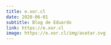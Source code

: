 ```yaml
---
title: e.xor.cl
date: 2020-06-01
subtitle: Blog de Eduardo
link: https://e.xor.cl
image: https://e.xor.cl/img/avatar.svg
---
```

